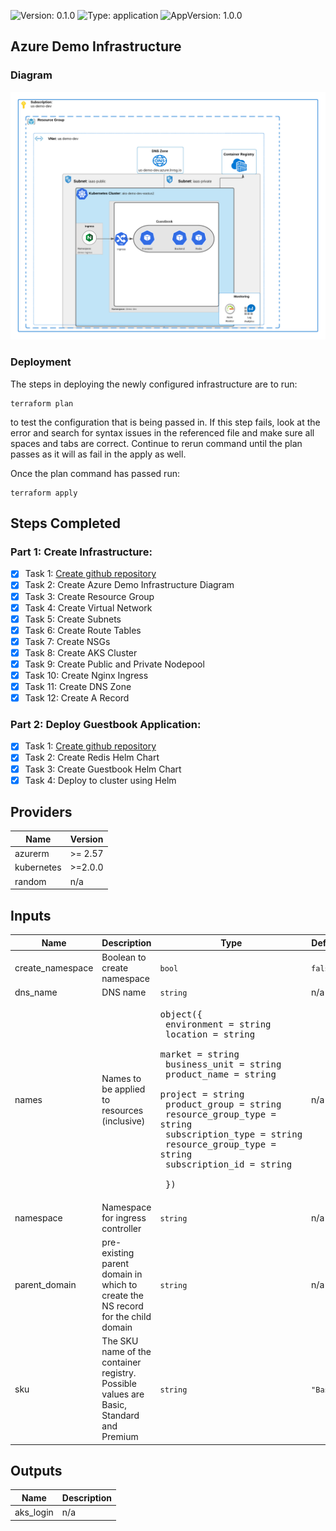 
![Version: 0.1.0](https://img.shields.io/badge/Version-0.1.0-informational?style=flat-square) ![Type: application](https://img.shields.io/badge/Type-application-informational?style=flat-square) ![AppVersion: 1.0.0](https://img.shields.io/badge/AppVersion-1.0.0-informational?style=flat-square)

## Azure Demo Infrastructure 

### Diagram
![Alt text](docs/demoDiagram.png?raw=true "Infrastructure Diagram")

### Deployment
The steps in deploying the newly configured infrastructure are to run:
```
terraform plan
```
to test the configuration that is being passed in. If this step fails, look at the error and search for syntax issues in the referenced file and make sure all spaces and tabs are correct. Continue to rerun command until the plan passes as it will as fail in the apply as well.

Once the plan command has passed run:
```
terraform apply
```

## Steps Completed
### Part 1: Create Infrastructure:

- [X] Task 1: [Create github repository](https://github.com/wesleyemery/azure-devops-infrastructure)
- [X] Task 2: Create Azure Demo Infrastructure Diagram
- [X] Task 3: Create Resource Group
- [X] Task 4: Create Virtual Network
- [X] Task 5: Create Subnets
- [X] Task 6: Create Route Tables
- [X] Task 7: Create NSGs
- [X] Task 8: Create AKS Cluster
- [X] Task 9: Create Public and Private Nodepool
- [X] Task 10: Create Nginx Ingress
- [X] Task 11: Create DNS Zone
- [X] Task 12: Create A Record

### Part 2: Deploy Guestbook Application:
- [X] Task 1: [Create github repository](https://github.com/wesleyemery/azure-devops-app.git)
- [X] Task 2: Create Redis Helm Chart
- [X] Task 3: Create Guestbook Helm Chart
- [X] Task 4: Deploy to cluster using Helm

<!--- BEGIN_TF_DOCS --->
## Providers

| Name | Version |
|------|---------|
| azurerm | >= 2.57 |
| kubernetes | >=2.0.0 |
| random | n/a |

## Inputs

| Name | Description | Type | Default | Required |
|------|-------------|------|---------|:-----:|
| create\_namespace | Boolean to create namespace | `bool` | `false` | no |
| dns\_name | DNS name | `string` | n/a | yes |
| names | Names to be applied to resources (inclusive) | <pre>object({<br>    environment         = string<br>    location            = string<br>    market              = string<br>    business_unit       = string<br>    product_name        = string<br>    project             = string<br>    product_group       = string<br>    resource_group_type = string<br>    subscription_type   = string<br>    resource_group_type = string<br>    subscription_id     = string<br><br>  })</pre> | n/a | yes |
| namespace | Namespace for ingress controller | `string` | n/a | yes |
| parent\_domain | pre-existing parent domain in which to create the NS record for the child domain | `string` | n/a | yes |
| sku | The SKU name of the container registry. Possible values are Basic, Standard and Premium | `string` | `"Basic"` | no |

## Outputs

| Name | Description |
|------|-------------|
| aks\_login | n/a |
<!--- END_TF_DOCS --->
